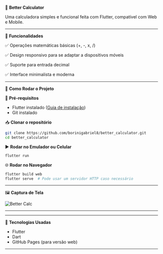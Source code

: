 📱 **Better Calculator**

Uma calculadora simples e funcional feita com Flutter, compatível com Web e Mobile.

---

🎯 **Funcionalidades**

✅ Operações matemáticas básicas (+, -, x, /)

✅ Design responsivo para se adaptar a dispositivos móveis

✅ Suporte para entrada decimal

✅ Interface minimalista e moderna

---

🚀 **Como Rodar o Projeto**

🔧 **Pré-requisitos**

- Flutter instalado ([Guia de instalação](https://flutter.dev/docs/get-started/install))
- Git instalado

📥 **Clonar o repositório**

```sh
git clone https://github.com/borinigabriel8/better_calculator.git
cd better_calculator
```

▶️ **Rodar no Emulador ou Celular**

```sh
flutter run
```

🌐 **Rodar no Navegador**

```sh
flutter build web
flutter serve  # Pode usar um servidor HTTP caso necessário
```

---

🖼️ **Captura de Tela**

![Better Calc](https://raw.githubusercontent.com/borinigabriel8/better_calculator/main/screenshot.png)

---

---

📌 **Tecnologias Usadas**

- Flutter
- Dart
- GitHub Pages (para versão web)

---


